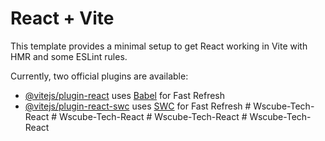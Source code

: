 # React + Vite

This template provides a minimal setup to get React working in Vite with HMR and some ESLint rules.

Currently, two official plugins are available:

- [@vitejs/plugin-react](https://github.com/vitejs/vite-plugin-react/blob/main/packages/plugin-react/README.md) uses [Babel](https://babeljs.io/) for Fast Refresh
- [@vitejs/plugin-react-swc](https://github.com/vitejs/vite-plugin-react-swc) uses [SWC](https://swc.rs/) for Fast Refresh
#   W s c u b e - T e c h - R e a c t  
 #   W s c u b e - T e c h - R e a c t  
 #   W s c u b e - T e c h - R e a c t  
 #   W s c u b e - T e c h - R e a c t  
 